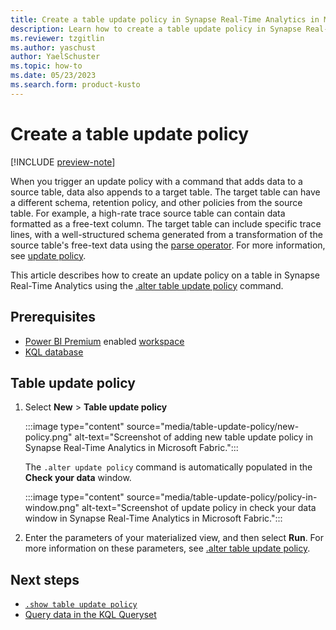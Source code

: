 ```yaml
---
title: Create a table update policy in Synapse Real-Time Analytics in Microsoft Fabric
description: Learn how to create a table update policy in Synapse Real-Time Analytics in Microsoft Fabric
ms.reviewer: tzgitlin
ms.author: yaschust
author: YaelSchuster
ms.topic: how-to
ms.date: 05/23/2023
ms.search.form: product-kusto
---
```

# Create a table update policy

[!INCLUDE [preview-note](../includes/preview-note.md)]

When you trigger an update policy with a command that adds data to a source table, data also appends to a target table. The target table can have a different schema, retention policy, and other policies from the source table. For example, a high-rate trace source table can contain data formatted as a free-text column. The target table can include specific trace lines, with a well-structured schema generated from a transformation of the source table's free-text data using the [parse operator](/azure/data-explorer/kusto/query/parseoperator?context=/fabric/context/context&pivots=fabric). For more information, see [update policy](/azure/data-explorer/kusto/management/updatepolicy?context=/fabric/context/context&pivots=fabric).

This article describes how to create an update policy on a table in Synapse Real-Time Analytics using the [.alter table update policy](/azure/data-explorer/kusto/management/alter-table-update-policy-command?context=/fabric/context/context&pivots=fabric) command.

## Prerequisites

* [Power BI Premium](/power-bi/enterprise/service-admin-premium-purchase) enabled [workspace](../get-started/create-workspaces.md)
* [KQL database](create-database.md)

## Table update policy

1. Select **New** > **Table update policy**
    
    :::image type="content" source="media/table-update-policy/new-policy.png" alt-text="Screenshot of adding new table update policy in Synapse Real-Time Analytics in Microsoft Fabric.":::
    
    The `.alter update policy` command is automatically populated in the **Check your data** window.
    
    :::image type="content" source="media/table-update-policy/policy-in-window.png" alt-text="Screenshot of update policy in check your data window in Synapse Real-Time Analytics in Microsoft Fabric.":::

1. Enter the parameters of your materialized view, and then select **Run**. For more information on these parameters, see [.alter table update policy](/azure/data-explorer/kusto/management/alter-table-update-policy-command?context=/fabric/context/context&pivots=fabric).

## Next steps

* [`.show table update policy`](/azure/data-explorer/kusto/management/show-table-update-policy-command?context=/fabric/context/context&pivots=fabric)
* [Query data in the KQL Queryset](kusto-query-set.md)